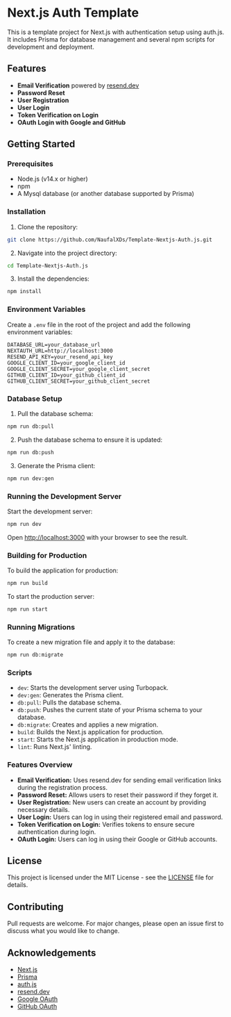 # Next.js Auth Template

This is a template project for Next.js with authentication setup using auth.js. It includes Prisma for database management and several npm scripts for development and deployment.

## Features

- **Email Verification** powered by [resend.dev](https://resend.dev/)
- **Password Reset**
- **User Registration**
- **User Login**
- **Token Verification on Login**
- **OAuth Login with Google and GitHub**

## Getting Started

### Prerequisites

- Node.js (v14.x or higher)
- npm
- A Mysql database (or another database supported by Prisma)

### Installation

1. Clone the repository:
```sh
git clone https://github.com/NaufalXDs/Template-Nextjs-Auth.js.git
```
2. Navigate into the project directory:
```sh
cd Template-Nextjs-Auth.js
```
3. Install the dependencies:
```sh
npm install
```

### Environment Variables

Create a `.env` file in the root of the project and add the following environment variables:

```
DATABASE_URL=your_database_url
NEXTAUTH_URL=http://localhost:3000
RESEND_API_KEY=your_resend_api_key
GOOGLE_CLIENT_ID=your_google_client_id
GOOGLE_CLIENT_SECRET=your_google_client_secret
GITHUB_CLIENT_ID=your_github_client_id
GITHUB_CLIENT_SECRET=your_github_client_secret
```

### Database Setup

1. Pull the database schema:
```sh
npm run db:pull
```
2. Push the database schema to ensure it is updated:
```sh
npm run db:push
```
3. Generate the Prisma client:
```sh
npm run dev:gen
```

### Running the Development Server

Start the development server:
```sh
npm run dev
```

Open [http://localhost:3000](http://localhost:3000) with your browser to see the result.

### Building for Production

To build the application for production:
```sh
npm run build
```

To start the production server:
```sh
npm run start
```

### Running Migrations

To create a new migration file and apply it to the database:
```sh
npm run db:migrate
```

### Scripts

- `dev`: Starts the development server using Turbopack.
- `dev:gen`: Generates the Prisma client.
- `db:pull`: Pulls the database schema.
- `db:push`: Pushes the current state of your Prisma schema to your database.
- `db:migrate`: Creates and applies a new migration.
- `build`: Builds the Next.js application for production.
- `start`: Starts the Next.js application in production mode.
- `lint`: Runs Next.js' linting.

### Features Overview

- **Email Verification:** Uses resend.dev for sending email verification links during the registration process.
- **Password Reset:** Allows users to reset their password if they forget it.
- **User Registration:** New users can create an account by providing necessary details.
- **User Login:** Users can log in using their registered email and password.
- **Token Verification on Login:** Verifies tokens to ensure secure authentication during login.
- **OAuth Login:** Users can log in using their Google or GitHub accounts.

## License

This project is licensed under the MIT License - see the [LICENSE](LICENSE) file for details.

## Contributing

Pull requests are welcome. For major changes, please open an issue first to discuss what you would like to change.

## Acknowledgements

- [Next.js](https://nextjs.org/)
- [Prisma](https://www.prisma.io/)
- [auth.js](https://authjs.dev/)
- [resend.dev](https://resend.dev/)
- [Google OAuth](https://developers.google.com/identity/protocols/oauth2)
- [GitHub OAuth](https://docs.github.com/en/developers/apps/building-oauth-apps)
